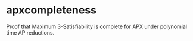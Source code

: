 apxcompleteness
===============

Proof that Maximum 3-Satisfiability is complete for APX under polynomial time AP reductions.